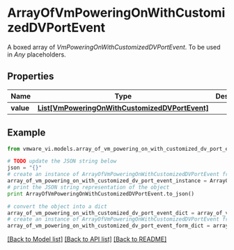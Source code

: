 # ArrayOfVmPoweringOnWithCustomizedDVPortEvent

A boxed array of *VmPoweringOnWithCustomizedDVPortEvent*. To be used in *Any* placeholders. 

## Properties
Name | Type | Description | Notes
------------ | ------------- | ------------- | -------------
**value** | [**List[VmPoweringOnWithCustomizedDVPortEvent]**](VmPoweringOnWithCustomizedDVPortEvent.md) |  | 

## Example

```python
from vmware_vi.models.array_of_vm_powering_on_with_customized_dv_port_event import ArrayOfVmPoweringOnWithCustomizedDVPortEvent

# TODO update the JSON string below
json = "{}"
# create an instance of ArrayOfVmPoweringOnWithCustomizedDVPortEvent from a JSON string
array_of_vm_powering_on_with_customized_dv_port_event_instance = ArrayOfVmPoweringOnWithCustomizedDVPortEvent.from_json(json)
# print the JSON string representation of the object
print ArrayOfVmPoweringOnWithCustomizedDVPortEvent.to_json()

# convert the object into a dict
array_of_vm_powering_on_with_customized_dv_port_event_dict = array_of_vm_powering_on_with_customized_dv_port_event_instance.to_dict()
# create an instance of ArrayOfVmPoweringOnWithCustomizedDVPortEvent from a dict
array_of_vm_powering_on_with_customized_dv_port_event_form_dict = array_of_vm_powering_on_with_customized_dv_port_event.from_dict(array_of_vm_powering_on_with_customized_dv_port_event_dict)
```
[[Back to Model list]](../README.md#documentation-for-models) [[Back to API list]](../README.md#documentation-for-api-endpoints) [[Back to README]](../README.md)


